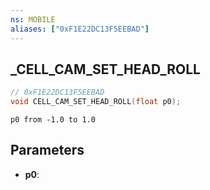 ```yaml
---
ns: MOBILE
aliases: ["0xF1E22DC13F5EEBAD"]
---
```

## _CELL_CAM_SET_HEAD_ROLL

```c
// 0xF1E22DC13F5EEBAD
void CELL_CAM_SET_HEAD_ROLL(float p0);
```

```
p0 from -1.0 to 1.0
```

## Parameters
* **p0**: 


